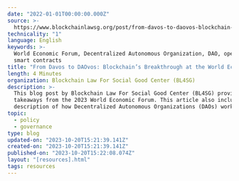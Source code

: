 ```yaml
---
date: "2022-01-01T00:00:00.000Z"
source: >-
  https://www.blockchainlawsg.org/post/from-davos-to-daovos-blockchain-s-breakthrough-at-the-world-economic-forum
technicality: "1"
language: English
keywords: >-
  World Economic Forum, Decentralized Autonomous Organization, DAO, open-source
  smart contracts
title: "From Davos to DAOvos: Blockchain’s Breakthrough at the World Economic Forum"
length: 4 Minutes
organization: Blockchain Law For Social Good Center (BL4SG)
description: >-
  This blog post by Blockchain Law For Social Good Center (BL4SG) provides
  takeaways from the 2023 World Economic Forum. This article also includes a
  description of how Decentralized Autonomous Organizations (DAOs) work.
topic:
  - policy
  - governance
type: blog
updated-on: "2023-10-20T15:21:39.141Z"
created-on: "2023-10-20T15:21:39.141Z"
published-on: "2023-10-20T15:22:08.074Z"
layout: "[resources].html"
tags: resources
---
```

